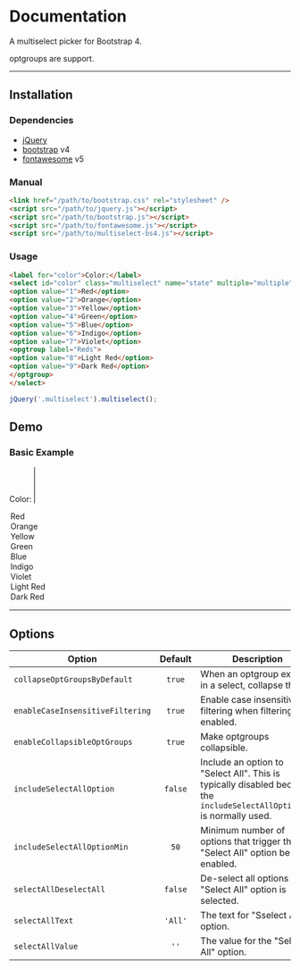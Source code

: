 # Documentation

A multiselect picker for Bootstrap 4.

optgroups are support.

---

## Installation

### Dependencies
- [jQuery](https://jquery.com/)
- [bootstrap](https://getbootstrap.com/) v4
- [fontawesome](https://fontawesome.com/) v5

### Manual

```html
<link href="/path/to/bootstrap.css" rel="stylesheet" />
<script src="/path/to/jquery.js"></script>
<script src="/path/to/bootstrap.js"></script>
<script src="/path/to/fontawesome.js"></script>
<script src="/path/to/multiselect-bs4.js"></script>
```

### Usage

```html
<label for="color">Color:</label>
<select id="color" class="multiselect" name="state" multiple="multiple">
<option value="1">Red</option>
<option value="2">Orange</option>
<option value="3">Yellow</option>
<option value="4">Green</option>
<option value="5">Blue</option>
<option value="6">Indigo</option>
<option value="7">Violet</option>
<opgtroup label="Reds">
<option value="8">Light Red</option>
<option value="9">Dark Red</option>
</optgroup>
</select>
```

```javascript
jQuery('.multiselect').multiselect();
```

## Demo

### Basic Example

<link rel="stylesheet" href="css/bootstrap.min.css" />
<script src="js/jquery.min.js"></script>
<script src="js/bootstrap.bundle.min.js"></script>
<script src="js/multiselect-bs4.js"></script>

<label for="color">Color:</label>
<select id="color" class="multiselect" name="state" multiple="multiple">
<option value="1">Red</option>
<option value="2">Orange</option>
<option value="3">Yellow</option>
<option value="4">Green</option>
<option value="5">Blue</option>
<option value="6">Indigo</option>
<option value="7">Violet</option>
<opgtroup label="Reds">
<option value="8">Light Red</option>
<option value="9">Dark Red</option>
</optgroup>
</select>
<script>
jQuery('.multiselect').multiselect();
</script>

---

## Options

| Option | Default | Description |
| --- | :---: | --- |
| ```collapseOptGroupsByDefault``` | ```true``` | When an optgroup exists in a select, collapse them. |
| ```enableCaseInsensitiveFiltering``` | ```true``` | Enable case insensitive filtering when filtering is enabled. |
| ```enableCollapsibleOptGroups``` | ```true``` | Make optgroups collapsible. |
| ```includeSelectAllOption``` | ```false``` | Include an option to "Select All". This is typically disabled because the ```includeSelectAllOptionMin``` is normally used. |
| ```includeSelectAllOptionMin``` | ```50``` | Minimum number of options that trigger the "Select All" option be enabled. |
| ```selectAllDeselectAll``` | ```false``` | De-select all options if the "Select All" option is selected. |
| ```selectAllText``` | ```'All'``` | The text for "Sselect All" option. |
| ```selectAllValue``` | ```''``` | The value for the "Select All" option. |
